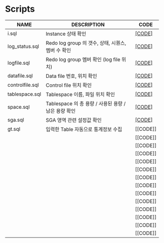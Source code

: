 # Scripts

| NAME | DESCRIPTION | CODE |
|-----|-----|-----|
| i.sql | Instance 상태 확인 | [[CODE]](https://github.com/corvina1208/Scripts/blob/main/i.md) |
| log_status.sql | Redo log group 의 갯수, 상태, 시퀀스, 멤버 수 확인 | [[CODE]](https://github.com/corvina1208/Scripts/blob/main/log_status.md) |
| logfile.sql | Redo log group 멤버 확인 (log file 위치) | [[CODE]](https://github.com/corvina1208/Scripts/blob/main/logfile.md) |
| datafile.sql | Data file 번호, 위치 확인 | [[CODE]](https://github.com/corvina1208/Scripts/blob/main/datafile.md) |
| controlfile.sql | Control file 위치 확인 | [[CODE]](https://github.com/corvina1208/Scripts/blob/main/controlfile.md) |
| tablespace.sql | Tablespace 이름, 파일 위치 확인 | [[CODE]](https://github.com/corvina1208/Scripts/blob/main/tablespace.md) |
| space.sql | Tablespace 의 총 용량 / 사용된 용량 / 남은 용량 확인 | [[CODE]](https://github.com/corvina1208/Scripts/blob/main/space.md) |
| sga.sql | SGA 영역 관련 설정값 확인 | [[CODE]](https://github.com/corvina1208/Scripts/blob/main/sga.md) |
| gt.sql | 입력한 Table 자동으로 통계정보 수집 | [[CODE]] |
|  |  | [[CODE]] |
|  |  | [[CODE]] |
|  |  | [[CODE]] |
|  |  | [[CODE]] |
|  |  | [[CODE]] |
|  |  | [[CODE]] |
|  |  | [[CODE]] |
|  |  | [[CODE]] |
|  |  | [[CODE]] |
|  |  | [[CODE]] |
|  |  | [[CODE]] |
|  |  | [[CODE]] |
|  |  | [[CODE]] |
